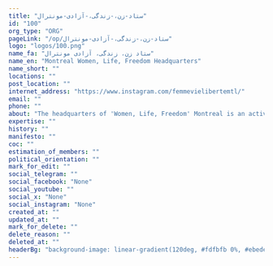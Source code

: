 ```yaml
---
title: "ستاد-زن،-زندگی،-آزادی-مونترال"
id: "100"
org_type: "ORG"
pageLink: "/op/ستاد-زن،-زندگی،-آزادی-مونترال"
logo: "logos/100.png"
name_fa: "ستاد زن، زندگی، آزادی مونترال"
name_en: "Montreal Women, Life, Freedom Headquarters"
name_short: ""
locations: ""
post_location: ""
internet_address: "https://www.instagram.com/femmevielibertemtl/"
email: ""
phone: ""
about: "The headquarters of 'Women, Life, Freedom' Montreal is an active and organized group in the city of Montreal, Canada, which works in support of the 'Women, Life, Freedom' movement in Iran and the fight against the regime of the Islamic Republic. By organizing gatherings, protests, and cultural and artistic programs, this headquarters brings the voice of Iranian people's protest to the world and demands freedom and equality for women and all Iranian people."
expertise: ""
history: ""
manifesto: ""
coc: ""
estimation_of_members: ""
political_orientation: ""
mark_for_edit: ""
social_telegram: ""
social_facebook: "None"
social_youtube: ""
social_x: "None"
social_instagram: "None"
created_at: ""
updated_at: ""
mark_for_delete: ""
delete_reason: ""
deleted_at: ""
headerBg: "background-image: linear-gradient(120deg, #fdfbfb 0%, #ebedee 100%);"
---
```

